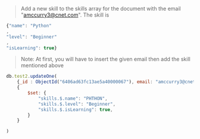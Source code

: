 >Add a new skill to the skills array for the document with the email "amccurry3@cnet.com". The skill is
```js
{"name": "Python"
,
"level": "Beginner"
,
"isLearning": true}
```
>Note: At first, you will have to insert the given email then add the skill mentioned above

```js
db.test2.updateOne(
    {_id : ObjectId("6406ad63fc13ae5a40000067"), email: "amccurry3@cnet.com","skills.name": "JAVA"  },
    {
        $set: {
            "skills.$.name": "PHTHON",
            "skills.$.level": "Beginner",
            "skills.$.isLearning": true,
        }
    }

)
```